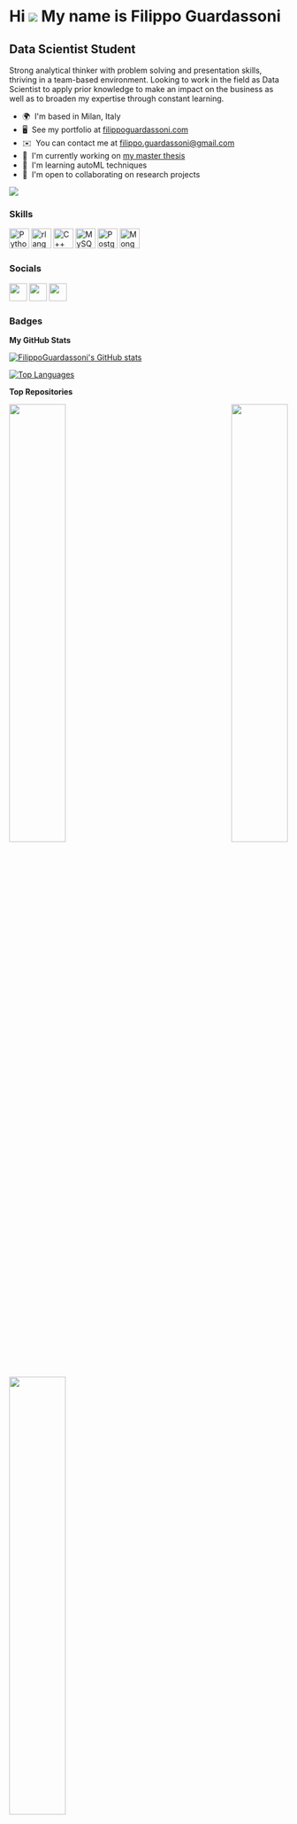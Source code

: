 Hi ![](https://user-images.githubusercontent.com/18350557/176309783-0785949b-9127-417c-8b55-ab5a4333674e.gif)   My name is Filippo Guardassoni
===========================================================================================================================================

Data Scientist Student
----------------------

Strong analytical thinker with problem solving and presentation skills, thriving in a team-based environment. Looking to work in the field as Data Scientist to apply prior knowledge to make an impact on the business as well as to broaden my expertise through constant learning.

* 🌍  I'm based in Milan, Italy
* 🖥️  See my portfolio at [filippoguardassoni.com](http://filippoguardassoni.com/)
* ✉️  You can contact me at [filippo.guardassoni@gmail.com](mailto:filippo.guardassoni@gmail.com)
* 🚀  I'm currently working on [my master thesis](http://https://github.com/FilippoGuardassoni/master_thesis)
* 🧠  I'm learning autoML techniques
* 🤝  I'm open to collaborating on research projects

<a href="https://www.github.com/FilippoGuardassoni" target="_blank" rel="noreferrer"><img
src="https://img.shields.io/github/followers/FilippoGuardassoni?logo=github&style=for-the-badge&color=0891b2&labelColor=1c1917" /></a>

### Skills


<p align="left">
<a href="https://www.python.org/" target="_blank" rel="noreferrer"><img src="https://raw.githubusercontent.com/danielcranney/readme-generator/main/public/icons/skills/python-colored.svg" width="36" height="36" alt="Python" /></a>
<a href="https://www.r-project.org/" target="_blank" rel="noreferrer"><img src="https://raw.githubusercontent.com/danielcranney/readme-generator/main/public/icons/skills/rlang-colored.svg" width="36" height="36" alt="rlang" /></a>
<a href="https://docs.microsoft.com/en-us/cpp/?view=msvc-170" target="_blank" rel="noreferrer"><img src="https://raw.githubusercontent.com/danielcranney/readme-generator/main/public/icons/skills/cplusplus-colored.svg" width="36" height="36" alt="C++" /></a>
<a href="https://www.mysql.com/" target="_blank" rel="noreferrer"><img src="https://raw.githubusercontent.com/danielcranney/readme-generator/main/public/icons/skills/mysql-colored.svg" width="36" height="36" alt="MySQL" /></a>
<a href="https://www.postgresql.org/" target="_blank" rel="noreferrer"><img src="https://raw.githubusercontent.com/danielcranney/readme-generator/main/public/icons/skills/postgresql-colored.svg" width="36" height="36" alt="PostgreSQL" /></a>
<a href="https://www.mongodb.com/" target="_blank" rel="noreferrer"><img src="https://raw.githubusercontent.com/danielcranney/readme-generator/main/public/icons/skills/mongodb-colored.svg" width="36" height="36" alt="MongoDB" /></a>
</p>


### Socials

<p align="left"> <a href="https://www.github.com/FilippoGuardassoni" target="_blank" rel="noreferrer"><img src="https://raw.githubusercontent.com/danielcranney/readme-generator/main/public/icons/socials/github.svg" width="32" height="32" /></a> <a href="https://www.linkedin.com/in/filippoguardassoni/" target="_blank" rel="noreferrer"><img src="https://raw.githubusercontent.com/danielcranney/readme-generator/main/public/icons/socials/linkedin.svg" width="32" height="32" /></a> <a href="http://www.medium.com/@filippoguardassoni" target="_blank" rel="noreferrer"><img src="https://raw.githubusercontent.com/danielcranney/readme-generator/main/public/icons/socials/medium.svg" width="32" height="32" /></a></p>

### Badges

<b>My GitHub Stats</b>

<a href="http://www.github.com/FilippoGuardassoni"><img src="https://github-readme-stats.vercel.app/api?username=FilippoGuardassoni&show_icons=true&hide=&count_private=true&title_color=0891b2&text_color=ffffff&icon_color=0891b2&bg_color=1c1917&hide_border=true&show_icons=true" alt="FilippoGuardassoni's GitHub stats" /></a>

<a href="https://github.com/FilippoGuardassoni" align="left"><img src="https://github-readme-stats.vercel.app/api/top-langs/?username=FilippoGuardassoni&langs_count=10&title_color=0891b2&text_color=ffffff&icon_color=0891b2&bg_color=1c1917&hide_border=true&locale=en&custom_title=Top%20%Languages" alt="Top Languages" /></a>

<b>Top Repositories</b>

<div width="100%" align="center"><a href="https://github.com/FilippoGuardassoni/spotify_hitsong" align="left"><img align="left" width="45%" src="https://github-readme-stats.vercel.app/api/pin/?username=FilippoGuardassoni&repo=spotify_hitsong&title_color=0891b2&text_color=ffffff&icon_color=0891b2&bg_color=1c1917&hide_border=true&locale=en" /></a><a href="https://github.com/FilippoGuardassoni/urban_sounds" align="right"><img align="right" width="45%" src="https://github-readme-stats.vercel.app/api/pin/?username=FilippoGuardassoni&repo=urban_sounds&title_color=0891b2&text_color=ffffff&icon_color=0891b2&bg_color=1c1917&hide_border=true&locale=en" /></a></div><br /><br /><br /><br /><br /><br /><br />

<br /><br /><br /><br /><br />

<div width="100%" align="center"><a href="https://github.com/FilippoGuardassoni/hemoglobin_ais" align="left"><img align="left" width="45%" src="https://github-readme-stats.vercel.app/api/pin/?username=FilippoGuardassoni&repo=hemoglobin_ais&title_color=0891b2&text_color=ffffff&icon_color=0891b2&bg_color=1c1917&hide_border=true&locale=en" /></a></div>
